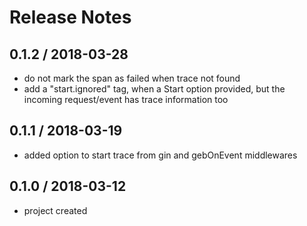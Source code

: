 # Release Notes

## 0.1.2 / 2018-03-28
- do not mark the span as failed when trace not found
- add a "start.ignored" tag, when a Start option provided, but the incoming request/event has trace information too

## 0.1.1 / 2018-03-19
- added option to start trace from gin and gebOnEvent middlewares

## 0.1.0 / 2018-03-12
- project created
